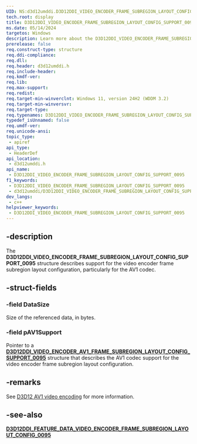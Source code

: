 ```yaml
---
UID: NS:d3d12umddi.D3D12DDI_VIDEO_ENCODER_FRAME_SUBREGION_LAYOUT_CONFIG_SUPPORT_0095
tech.root: display
title: D3D12DDI_VIDEO_ENCODER_FRAME_SUBREGION_LAYOUT_CONFIG_SUPPORT_0095
ms.date: 05/14/2024
targetos: Windows
description: Learn more about the D3D12DDI_VIDEO_ENCODER_FRAME_SUBREGION_LAYOUT_CONFIG_SUPPORT_0095 structure.
prerelease: false
req.construct-type: structure
req.ddi-compliance: 
req.dll: 
req.header: d3d12umddi.h
req.include-header: 
req.kmdf-ver: 
req.lib: 
req.max-support: 
req.redist: 
req.target-min-winverclnt: Windows 11, version 24H2 (WDDM 3.2)
req.target-min-winversvr: 
req.target-type: 
req.typenames: D3D12DDI_VIDEO_ENCODER_FRAME_SUBREGION_LAYOUT_CONFIG_SUPPORT_0095
typedef_isUnnamed: false
req.umdf-ver: 
req.unicode-ansi: 
topic_type:
 - apiref
api_type:
 - HeaderDef
api_location:
 - d3d12umddi.h
api_name:
 - D3D12DDI_VIDEO_ENCODER_FRAME_SUBREGION_LAYOUT_CONFIG_SUPPORT_0095
f1_keywords:
 - D3D12DDI_VIDEO_ENCODER_FRAME_SUBREGION_LAYOUT_CONFIG_SUPPORT_0095
 - d3d12umddi/D3D12DDI_VIDEO_ENCODER_FRAME_SUBREGION_LAYOUT_CONFIG_SUPPORT_0095
dev_langs:
 - c++
helpviewer_keywords:
 - D3D12DDI_VIDEO_ENCODER_FRAME_SUBREGION_LAYOUT_CONFIG_SUPPORT_0095
---
```


## -description

The **D3D12DDI_VIDEO_ENCODER_FRAME_SUBREGION_LAYOUT_CONFIG_SUPPORT_0095** structure describes support for the video encoder frame subregion layout configuration, particularly for the AV1 codec.

## -struct-fields

### -field DataSize

Size of the referenced data, in bytes.

### -field pAV1Support

Pointer to a [**D3D12DDI_VIDEO_ENCODER_AV1_FRAME_SUBREGION_LAYOUT_CONFIG_SUPPORT_0095**](ns-d3d12umddi-d3d12ddi_video_encoder_av1_frame_subregion_layout_config_support_0095.md) structure that describes the AV1 codec support for the video encoder frame subregion layout configuration.

## -remarks

See [D3D12 AV1 video encoding]((/windows-hardware/drivers/display/video-encoding-d3d12-av1)) for more information.

## -see-also

[**D3D12DDI_FEATURE_DATA_VIDEO_ENCODER_FRAME_SUBREGION_LAYOUT_CONFIG_0095**](ns-d3d12umddi-d3d12ddi_feature_data_video_encoder_frame_subregion_layout_config_0095.md)
